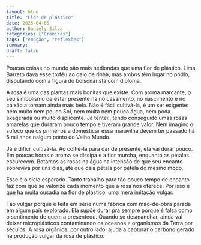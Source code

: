 ```yaml
---
layout: blog
title: "Flor de plástico"
date: 2025-04-05
author: Daniely Silva
categories: ["Crônicas"]
tags: ["emoção", "reflexões"]
summary:
draft: false
---
```


Poucas coisas no mundo são mais hediondas que uma flor de plástico. Lima Barreto dava esse troféu ao galo de rinha, mas ambos têm lugar no pódio, disputando com a figura do bolsonarista com diploma.

A rosa é uma das plantas mais bonitas que existe. Com aroma marcante, o seu simbolismo de estar presente na no casamento, no nascimento e no caixão a tornam ainda mais bela. Não é fácil cultivá-la, é um ser exigente: nem muito nem pouco Sol, nem muita nem pouca água, nem poda exagerada ou muito displicente.  Já tentei!, tendo conseguido umas rosas amarelas que duraram pouco tempo e tiveram grande valor. Nem imagino o sufoco que os primeiros a domesticar essa maravilha devem ter passado há 5 mil anos nalgum ponto do Velho Mundo.

Já é difícil cultivá-la. Ao colhê-la para dar de presente, ela vai durar pouco. Em poucas horas o aroma se dissipa e a flor murcha, enquanto as pétalas escurecem. Botamos as rosas na água na intensão de que seu encanto sobreviva por uns dias, até que caia pétala por pétela do mesmo modo.

Esse é o ciclo esperado. Tanto trabalho para tão pouco tempo de encanto faz com que se valorize cada momento que a rosa nos oferece. Por isso é que há muita ousadia na flor de plástico, uma mera imitação vulgar.

Tão vulgar porque é feita em série numa fábrica com mão-de-obra parada em algum país explorado. Ela supõe durar pra sempre porque é falsa como o sentimento de quem a presenteou. Quando se desmanchar, ainda vai deixar microplásticos contaminando os oceanos e organismos da Terra por séculos. A rosa orgânica, por outro lado, ajuda a capturar o carbono gerado na produção vulgar da rosa de plástico.
